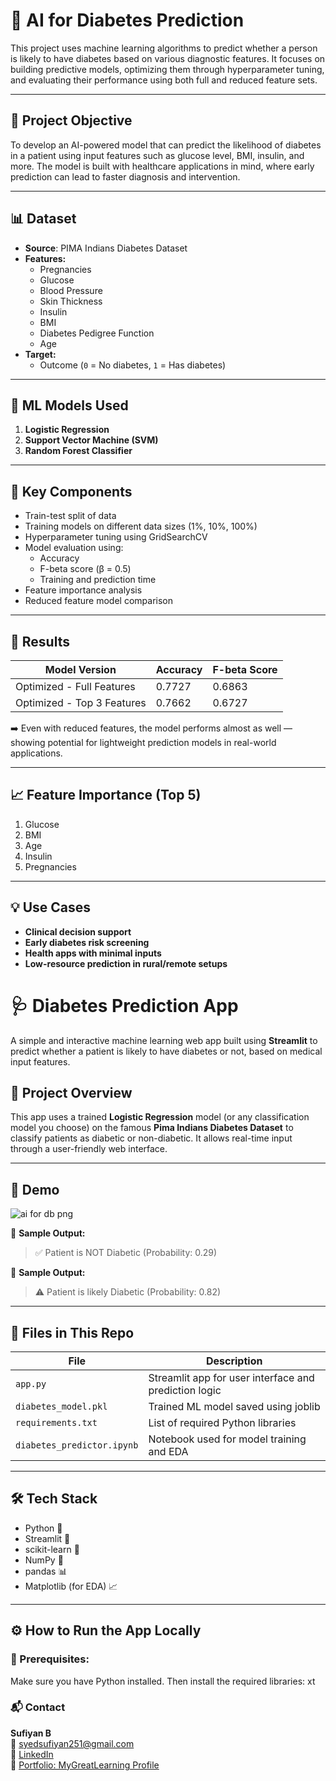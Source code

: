 # 🧠 AI for Diabetes Prediction

This project uses machine learning algorithms to predict whether a person is likely to have diabetes based on various diagnostic features. It focuses on building predictive models, optimizing them through hyperparameter tuning, and evaluating their performance using both full and reduced feature sets.

---

## 📌 Project Objective

To develop an AI-powered model that can predict the likelihood of diabetes in a patient using input features such as glucose level, BMI, insulin, and more. The model is built with healthcare applications in mind, where early prediction can lead to faster diagnosis and intervention.

---

## 📊 Dataset

- **Source**: PIMA Indians Diabetes Dataset
- **Features:**
  - Pregnancies
  - Glucose
  - Blood Pressure
  - Skin Thickness
  - Insulin
  - BMI
  - Diabetes Pedigree Function
  - Age
- **Target:**
  - Outcome (`0` = No diabetes, `1` = Has diabetes)

---

## 🧪 ML Models Used

1. **Logistic Regression**
2. **Support Vector Machine (SVM)**
3. **Random Forest Classifier**

---

## 🧰 Key Components

- Train-test split of data
- Training models on different data sizes (1%, 10%, 100%)
- Hyperparameter tuning using GridSearchCV
- Model evaluation using:
  - Accuracy
  - F-beta score (β = 0.5)
  - Training and prediction time
- Feature importance analysis
- Reduced feature model comparison

---

## 🏁 Results

| Model Version              | Accuracy | F-beta Score |
|---------------------------|----------|--------------|
| Optimized - Full Features | 0.7727   | 0.6863       |
| Optimized - Top 3 Features| 0.7662   | 0.6727       |

➡️ Even with reduced features, the model performs almost as well — showing potential for lightweight prediction models in real-world applications.

---

## 📈 Feature Importance (Top 5)

1. Glucose
2. BMI
3. Age
4. Insulin
5. Pregnancies

---

## 💡 Use Cases

- **Clinical decision support**
- **Early diabetes risk screening**
- **Health apps with minimal inputs**
- **Low-resource prediction in rural/remote setups**

# 🩺 Diabetes Prediction App

A simple and interactive machine learning web app built using **Streamlit** to predict whether a patient is likely to have diabetes or not, based on medical input features.

## 📌 Project Overview

This app uses a trained **Logistic Regression** model (or any classification model you choose) on the famous **Pima Indians Diabetes Dataset** to classify patients as diabetic or non-diabetic. It allows real-time input through a user-friendly web interface.

---

## 🚀 Demo

![ai for db png](demo_screenshot.png)

🧪 **Sample Output:**  
> ✅ Patient is NOT Diabetic (Probability: 0.29)

🧪 **Sample Output:**  
> ⚠️ Patient is likely Diabetic (Probability: 0.82)

---

## 📂 Files in This Repo

| File               | Description                                           |
|--------------------|-------------------------------------------------------|
| `app.py`           | Streamlit app for user interface and prediction logic |
| `diabetes_model.pkl` | Trained ML model saved using joblib                 |
| `requirements.txt` | List of required Python libraries                     |
| `diabetes_predictor.ipynb` | Notebook used for model training and EDA       |

---

## 🛠 Tech Stack

- Python 🐍  
- Streamlit 🧼  
- scikit-learn 🤖  
- NumPy 🧮  
- pandas 📊  
- Matplotlib (for EDA) 📈

---

## ⚙️ How to Run the App Locally

### 🔧 Prerequisites:
Make sure you have Python installed. Then install the required libraries:
xt

### 📬 Contact

**Sufiyan B**  
📧 [syedsufiyan251@gmail.com](mailto:syedsufiyan251@gmail.com)  
🔗 [LinkedIn](https://www.linkedin.com/in/syed-sufiyan-32995b232)  
📁 [Portfolio: MyGreatLearning Profile](https://www.mygreatlearning.com/eportfolio/b-sufiyan)


